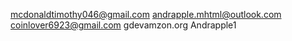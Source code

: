 mcdonaldtimothy046@gmail.com
andrapple.mhtml@outlook.com 
coinlover6923@gmail.com
gdevamzon.org
Andrapple1
